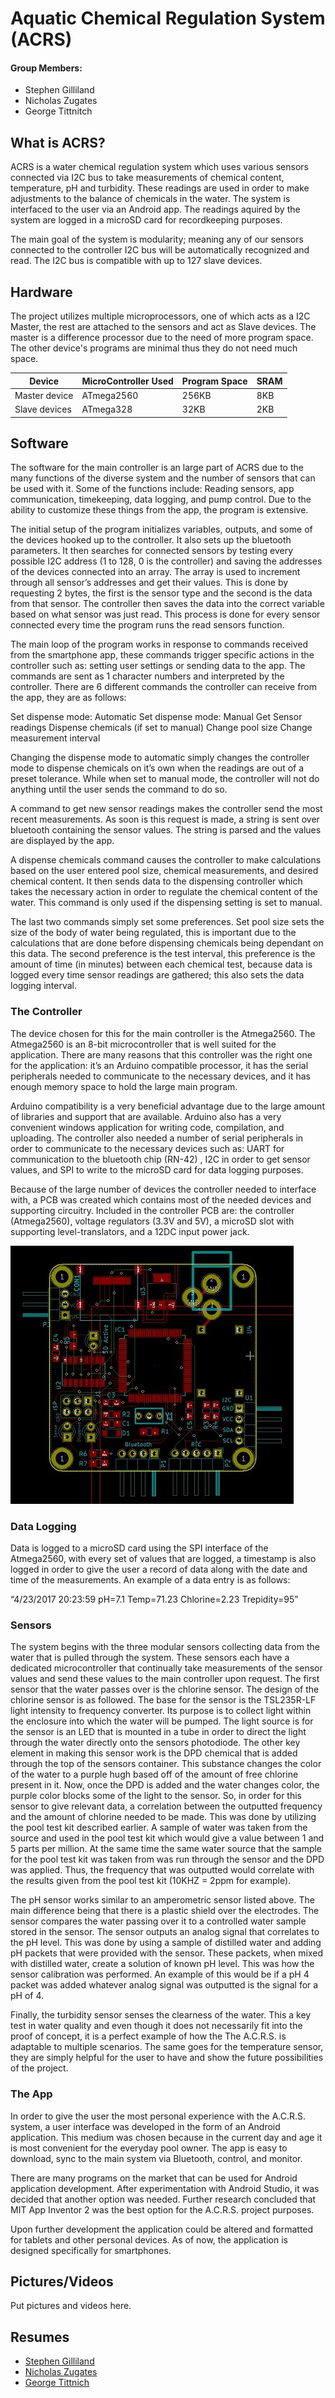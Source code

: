 # Aquatic Chemical Regulation System (ACRS)

#### Group Members:
- Stephen Gilliland
- Nicholas Zugates
- George Tittnitch

## What is ACRS?
ACRS is a water chemical regulation system which uses various sensors connected via I2C bus to take measurements of chemical content, temperature, pH and turbidity. These readings are used in order to make adjustments to the balance of chemicals in the water. The system is interfaced to the user via an Android app. The readings aquired by the system are logged in a microSD card for recordkeeping purposes.

The main goal of the system is modularity; meaning any of our sensors connected to the controller I2C bus will be automatically recognized and read. The I2C bus is compatible with up to 127 slave devices.


## Hardware

The project utilizes multiple microprocessors, one of which acts as a I2C Master, the rest are attached to the sensors and act as Slave devices. The master is a difference processor due to the need of more program space. The other device's programs are minimal thus they do not need much space.

Device | MicroController Used | Program Space | SRAM
------------ | ------------- | ------- | ----- 
Master device | ATmega2560 | 256KB | 8KB
Slave devices | ATmega328 | 32KB | 2KB

## Software
The software for the main controller is an large part of ACRS due to the many functions of the diverse system and the number of sensors that can be used with it.  Some of the functions include: Reading sensors, app communication, timekeeping, data logging, and pump control. Due to the ability to customize these things from the app, the program is extensive.

The initial setup of the program initializes variables, outputs, and some of the devices hooked up to the controller. It also sets up the bluetooth parameters. It then searches for connected sensors by testing every possible I2C address (1 to 128, 0 is the controller) and saving the addresses of the devices connected into an array. The array is used to increment through all sensor’s addresses and get their values. This is done by requesting 2 bytes, the first is the sensor type and the second is the data from that sensor. The controller then saves the data into the correct variable based on what sensor was just read. This process is done for every sensor connected every time the program runs the read sensors function. 

The main loop of the program works in response to commands received from the smartphone app, these commands trigger specific actions in the controller such as: setting user settings or sending data to the app. The commands are sent as 1 character numbers and interpreted by the controller. There are 6 different commands the controller can receive from the app, they are as follows:

Set dispense mode: Automatic
Set dispense mode: Manual
Get Sensor readings
Dispense chemicals (if set to manual)
Change pool size
Change measurement interval

Changing the dispense mode to automatic simply changes the controller mode to dispense chemicals on it’s own when the readings are out of a preset tolerance. While when set to manual mode, the controller will not do anything until the user sends the command to do so.

A command to get new sensor readings makes the controller send the most recent measurements. As soon is this request is made, a string is sent over bluetooth containing the sensor values. The string is parsed and the values are displayed by the app. 

A dispense chemicals command causes the controller to make calculations based on the user entered pool size, chemical measurements, and desired chemical content. It then sends data to the dispensing controller which takes the necessary action in order to regulate the chemical content of the water. This command is only used if the dispensing setting is set to manual.

The last two commands simply set some preferences. Set pool size sets the size of the body of water being regulated, this is important due to the calculations that are done before dispensing chemicals being dependant on this data. The second preference is the test interval, this preference is the amount of time (in minutes) between each chemical test, because data is logged every time sensor readings are gathered; this also sets the data logging interval.

### The Controller
The device chosen for this for the main controller is the Atmega2560. The Atmega2560 is an 8-bit microcontroller that is well suited for the application. There are many reasons that this controller was the right one for the application: it’s an Arduino compatible processor, it has the serial peripherals needed to communicate to the necessary devices, and it has enough memory space to hold the large main program. 

Arduino compatibility is a very beneficial advantage due to the large amount of libraries and support that are available. Arduino also has a very convenient windows application for writing code, compilation, and uploading. The controller also needed a number of serial peripherals in order to communicate to the necessary devices such as: UART for communication to the bluetooth chip (RN-42) , I2C in order to get sensor values, and SPI to write to the microSD card for data logging purposes.

Because of the large number of devices the controller needed to interface with, a PCB was created which contains most of the needed devices and supporting circuitry. Included in the controller PCB are: the controller (Atmega2560), voltage regulators (3.3V and 5V), a microSD slot with supporting level-translators, and a 12DC input power jack.


![image](https://github.com/stephengilliland/ACRS-Senior-Project/blob/master/Boards/SP1/BoardLayoutPIC.jpg)

### Data Logging
Data is logged to a microSD card using the SPI interface of the Atmega2560, with every set of values that are logged, a timestamp is also logged in order to give the user a record of data along with the date and time of the measurements.  An example of a data entry is as follows: 

“4/23/2017 20:23:59  pH=7.1  Temp=71.23  Chlorine=2.23  Trepidity=95”

### Sensors
The system begins with the three modular sensors collecting data from the water that is pulled through the system. These sensors each have a dedicated microcontroller that continually take measurements of the sensor values and send these values to the main controller upon request. The first sensor that the water passes over is the chlorine sensor. The design of the chlorine sensor is as followed. The base for the sensor is the TSL235R-LF light intensity to frequency converter. Its purpose is to collect light within the enclosure into which the water will be pumped. The light source is for the sensor is an LED that is mounted in a tube in order to direct the light through the water directly onto the sensors photodiode. The other key element in making this sensor work is the DPD chemical that is added through the top of the sensors container. This substance changes the color of the water to a purple hugh based off of the amount of free chlorine present in it. Now, once the DPD is added and the water changes color, the purple color blocks some of the light to the sensor. So, in order for this sensor to give relevant data, a correlation between the outputted frequency and the amount of chlorine needed to be made. This was done by utilizing the pool test kit described earlier. A sample of water was taken from the source and used in the pool test kit which would give a value between 1 and 5 parts per million. At the same time the same water source that the sample for the pool test kit was taken from was run through the sensor and the DPD was applied. Thus, the frequency that was outputted would correlate with the results given from the pool test kit (10KHZ = 2ppm for example).  
    
The pH sensor works similar to an amperometric sensor listed above. The main difference being that there is a plastic shield over the electrodes. The sensor compares the water passing over it to a controlled water sample stored in the sensor. The sensor outputs an analog signal that correlates to the pH level. This was done by using a sample of distilled water and adding pH packets  that were provided with the sensor. These packets, when mixed with distilled water, create a solution of known pH level. This was how the sensor calibration was performed. An example of this would be if a pH 4 packet was added whatever analog signal was outputted is the signal for a pH of 4. 

Finally, the turbidity sensor senses the clearness of the water. This a key test in water quality and even though it does not necessarily fit into the proof of concept, it is a perfect example of how the The A.C.R.S. is adaptable to multiple scenarios. The same goes for the temperature sensor, they are simply helpful for the user to have and show the future possibilities of the project. 

### The App
In order to give the user the most personal experience with the A.C.R.S. system, a user interface was developed in the form of an Android application.  This medium was chosen because in the current day and age it is most convenient for the everyday pool owner.  The app is easy to download, sync to the main system via Bluetooth, control, and monitor.

There are many programs on the market that can be used for Android application development. After experimentation with Android Studio, it was decided that another option was needed.  Further research concluded that MIT App Inventor 2 was the best option for the A.C.R.S. project purposes.

Upon further development the application could be altered and formatted for tablets and other personal devices.  As of now, the application is designed specifically for smartphones.

## Pictures/Videos
Put pictures and videos here.

## Resumes
- [Stephen Gilliland](./Resumes/SGilliland_Resume.pdf)
- [Nicholas Zugates](./Resumes/N_ZugatesResume.pdf)
- [George Tittnich](./Resumes/GeorgeTittnich_Resume.pdf )
